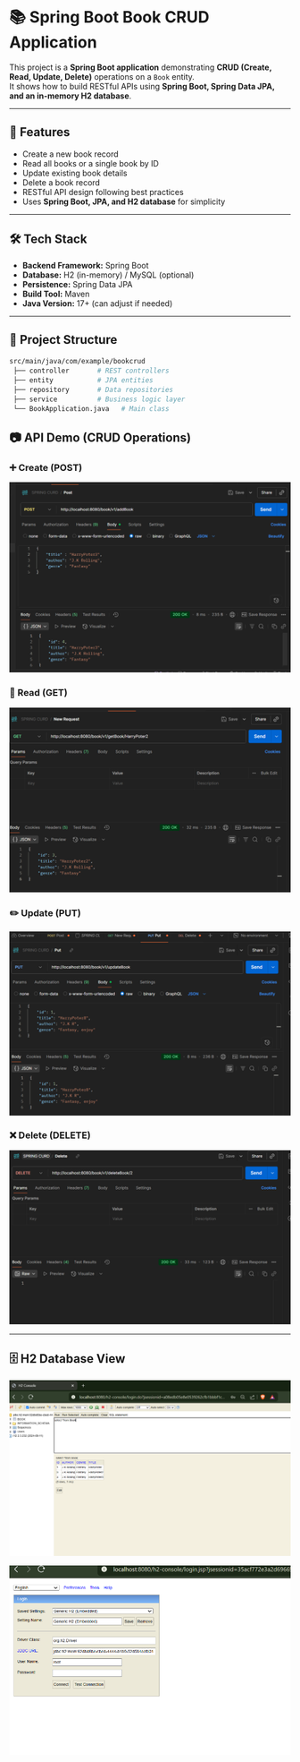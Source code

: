 # 📚 Spring Boot Book CRUD Application  

This project is a **Spring Boot application** demonstrating **CRUD (Create, Read, Update, Delete)** operations on a `Book` entity.  
It shows how to build RESTful APIs using **Spring Boot, Spring Data JPA, and an in-memory H2 database**.  

---

## 🚀 Features  
- Create a new book record  
- Read all books or a single book by ID  
- Update existing book details  
- Delete a book record  
- RESTful API design following best practices  
- Uses **Spring Boot, JPA, and H2 database** for simplicity  

---

## 🛠️ Tech Stack  
- **Backend Framework:** Spring Boot  
- **Database:** H2 (in-memory) / MySQL (optional)  
- **Persistence:** Spring Data JPA  
- **Build Tool:** Maven  
- **Java Version:** 17+ (can adjust if needed)  

---

## 📂 Project Structure  

```bash
src/main/java/com/example/bookcrud
 ├── controller       # REST controllers
 ├── entity           # JPA entities
 ├── repository       # Data repositories
 ├── service          # Business logic layer
 └── BookApplication.java   # Main class
```


## 📷 API Demo (CRUD Operations)

### ➕ Create (POST)
![CRUD - POST](BookApplication/src/Images/post%20request.png)

### 📖 Read (GET)
![CRUD - GET](BookApplication/src/Images/get%20request.png)

### ✏️ Update (PUT)
![CRUD - PUT](BookApplication/src/Images/put%20request.png)

### ❌ Delete (DELETE)
![CRUD - DELETE](BookApplication/src/Images/delete%20request.png)

---

## 🗄️ H2 Database View
![H2 Database](BookApplication/src/Images/H2%20database.png)

![H2 Database](BookApplication/src/Images/H2%20database1.png)

